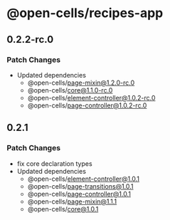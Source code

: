 # @open-cells/recipes-app

## 0.2.2-rc.0

### Patch Changes

- Updated dependencies
  - @open-cells/page-mixin@1.2.0-rc.0
  - @open-cells/core@1.1.0-rc.0
  - @open-cells/element-controller@1.0.2-rc.0
  - @open-cells/page-controller@1.0.2-rc.0

## 0.2.1

### Patch Changes

- fix core declaration types
- Updated dependencies
  - @open-cells/element-controller@1.0.1
  - @open-cells/page-transitions@1.0.1
  - @open-cells/page-controller@1.0.1
  - @open-cells/page-mixin@1.1.1
  - @open-cells/core@1.0.1
